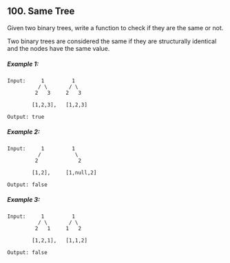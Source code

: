 ## 100. Same Tree
Given two binary trees, write a function to check if they are the same or not.

Two binary trees are considered the same if they are structurally identical and the nodes have the same value.

##### Example 1:
```
Input:     1         1
          / \       / \
         2   3     2   3

        [1,2,3],   [1,2,3]

Output: true
```
##### Example 2:
```
Input:     1         1
          /           \
         2             2

        [1,2],     [1,null,2]

Output: false
```
##### Example 3:
```
Input:     1         1
          / \       / \
         2   1     1   2

        [1,2,1],   [1,1,2]

Output: false
```